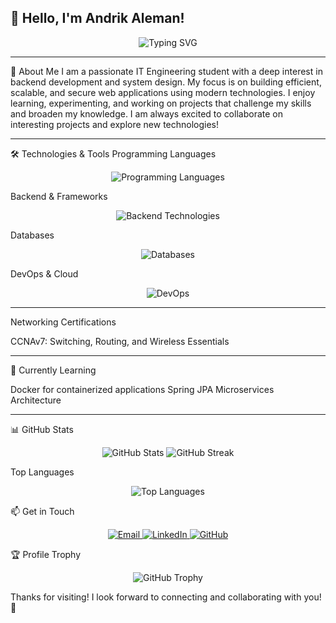 👋 Hello, I'm Andrik Aleman!
--------------------------------------------------------------

<div align="center">
  <img src="https://readme-typing-svg.demolab.com?font=Fira+Code&pause=1000&color=1E90FF&center=true&vCenter=true&width=600&lines=IT+Engineering+Student;Backend+Developer;System+Design+Enthusiast" alt="Typing SVG" />
</div>

--------------------------------------------------------------

🚀 About Me
I am a passionate IT Engineering student with a deep interest in backend development and system design. My focus is on building efficient, scalable, and secure web applications using modern technologies.
I enjoy learning, experimenting, and working on projects that challenge my skills and broaden my knowledge. I am always excited to collaborate on interesting projects and explore new technologies!

--------------------------------------------------------------

🛠️ Technologies & Tools
Programming Languages
<p align="center">
  <img src="https://skillicons.dev/icons?i=java,python,javascript" alt="Programming Languages" />
</p>
Backend & Frameworks
<p align="center">
  <img src="https://skillicons.dev/icons?i=spring" alt="Backend Technologies" />
</p>
Databases
<p align="center">
  <img src="https://skillicons.dev/icons?i=mysql,oracle" alt="Databases" />
</p>
DevOps & Cloud
<p align="center">
  <img src="https://skillicons.dev/icons?i=docker,git,github,gitlab" alt="DevOps" />
</p>

--------------------------------------------------------------

Networking Certifications

CCNAv7: Switching, Routing, and Wireless Essentials

--------------------------------------------------------------

🌱 Currently Learning

Docker for containerized applications
Spring JPA
Microservices Architecture

--------------------------------------------------------------

📊 GitHub Stats
<p align="center">
  <img src="https://github-readme-stats.vercel.app/api?username=AndrikAleman&show_icons=true&theme=radical" alt="GitHub Stats" />
  <img src="https://github-readme-streak-stats.herokuapp.com/?user=AndrikAleman&theme=radical" alt="GitHub Streak" />
</p>
Top Languages
<p align="center">
  <img src="https://github-readme-stats.vercel.app/api/top-langs/?username=AndrikAleman&layout=compact&theme=radical" alt="Top Languages" />
</p>
📫 Get in Touch
<p align="center">
  <a href="mailto:andrikalema@gmail.com">
    <img src="https://img.shields.io/badge/Email-D14836?style=for-the-badge&logo=gmail&logoColor=white" alt="Email" />
  </a>
  <a href="https://linkedin.com/in/andrik-alemán-santiago-67498720b">
    <img src="https://img.shields.io/badge/LinkedIn-0077B5?style=for-the-badge&logo=linkedin&logoColor=white" alt="LinkedIn" />
  </a>
  <a href="https://github.com/andrik-ops">
    <img src="https://img.shields.io/badge/GitHub-100000?style=for-the-badge&logo=github&logoColor=white" alt="GitHub" />
  </a>
</p>
🏆 Profile Trophy
<p align="center">
  <img src="https://github-profile-trophy.vercel.app/?username=AndrikAleman&theme=radical&column=4" alt="GitHub Trophy" />
</p>
Thanks for visiting! I look forward to connecting and collaborating with you! 🤝


